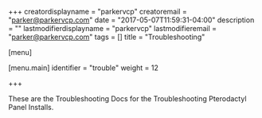 +++
creatordisplayname = "parkervcp"
creatoremail = "parker@parkervcp.com"
date = "2017-05-07T11:59:31-04:00"
description = ""
lastmodifierdisplayname = "parkervcp"
lastmodifieremail = "parker@parkervcp.com"
tags = []
title = "Troubleshooting"

[menu]

  [menu.main]
    identifier = "trouble"
    weight = 12

+++

These are the Troubleshooting Docs for the Troubleshooting Pterodactyl Panel Installs.
